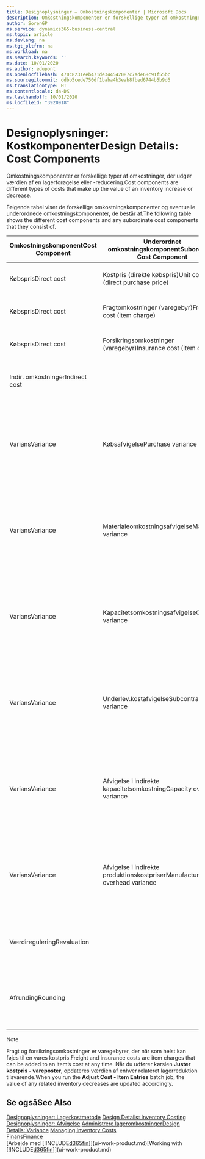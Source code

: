 ```yaml
---
title: Designoplysninger – Omkostningskomponenter | Microsoft Docs
description: Omkostningskomponenter er forskellige typer af omkostninger, der udgør værdien af en lagerforøgelse eller -reducering.
author: SorenGP
ms.service: dynamics365-business-central
ms.topic: article
ms.devlang: na
ms.tgt_pltfrm: na
ms.workload: na
ms.search.keywords: ''
ms.date: 10/01/2020
ms.author: edupont
ms.openlocfilehash: 470c8231eeb471de344542087c7ade68c91f55bc
ms.sourcegitcommit: ddbb5cede750df1baba4b3eab8fbed6744b5b9d6
ms.translationtype: HT
ms.contentlocale: da-DK
ms.lasthandoff: 10/01/2020
ms.locfileid: "3920918"
---
```

# <a name="design-details-cost-components"></a><span data-ttu-id="d2cc2-103">Designoplysninger: Kostkomponenter</span><span class="sxs-lookup"><span data-stu-id="d2cc2-103">Design Details: Cost Components</span></span>
<span data-ttu-id="d2cc2-104">Omkostningskomponenter er forskellige typer af omkostninger, der udgør værdien af en lagerforøgelse eller -reducering.</span><span class="sxs-lookup"><span data-stu-id="d2cc2-104">Cost components are different types of costs that make up the value of an inventory increase or decrease.</span></span>  

 <span data-ttu-id="d2cc2-105">Følgende tabel viser de forskellige omkostningskomponenter og eventuelle underordnede omkostningskomponenter, de består af.</span><span class="sxs-lookup"><span data-stu-id="d2cc2-105">The following table shows the different cost components and any subordinate cost components that they consist of.</span></span>  

|<span data-ttu-id="d2cc2-106">Omkostningskomponent</span><span class="sxs-lookup"><span data-stu-id="d2cc2-106">Cost Component</span></span>|<span data-ttu-id="d2cc2-107">Underordnet omkostningskomponent</span><span class="sxs-lookup"><span data-stu-id="d2cc2-107">Subordinate Cost Component</span></span>|<span data-ttu-id="d2cc2-108">Beskrivelse</span><span class="sxs-lookup"><span data-stu-id="d2cc2-108">Description</span></span>|  
|--------------------|--------------------------------|---------------------------------------|  
|<span data-ttu-id="d2cc2-109">Købspris</span><span class="sxs-lookup"><span data-stu-id="d2cc2-109">Direct cost</span></span>|<span data-ttu-id="d2cc2-110">Kostpris (direkte købspris)</span><span class="sxs-lookup"><span data-stu-id="d2cc2-110">Unit cost (direct purchase price)</span></span>|<span data-ttu-id="d2cc2-111">Kostpris, som kan spores direkte til et kostobjekt.</span><span class="sxs-lookup"><span data-stu-id="d2cc2-111">Cost that can be traced to a cost object.</span></span>|  
|<span data-ttu-id="d2cc2-112">Købspris</span><span class="sxs-lookup"><span data-stu-id="d2cc2-112">Direct cost</span></span>|<span data-ttu-id="d2cc2-113">Fragtomkostninger (varegebyr)</span><span class="sxs-lookup"><span data-stu-id="d2cc2-113">Freight cost (item charge)</span></span>|<span data-ttu-id="d2cc2-114">Kostpris, som kan spores direkte til et kostobjekt.</span><span class="sxs-lookup"><span data-stu-id="d2cc2-114">Cost that can be traced to a cost object.</span></span>|  
|<span data-ttu-id="d2cc2-115">Købspris</span><span class="sxs-lookup"><span data-stu-id="d2cc2-115">Direct cost</span></span>|<span data-ttu-id="d2cc2-116">Forsikringsomkostninger (varegebyr)</span><span class="sxs-lookup"><span data-stu-id="d2cc2-116">Insurance cost (item charge)</span></span>|<span data-ttu-id="d2cc2-117">Kostpris, som kan spores direkte til et kostobjekt.</span><span class="sxs-lookup"><span data-stu-id="d2cc2-117">Cost that can be traced to a cost object.</span></span>|  
|<span data-ttu-id="d2cc2-118">Indir. omkostninger</span><span class="sxs-lookup"><span data-stu-id="d2cc2-118">Indirect cost</span></span>||<span data-ttu-id="d2cc2-119">Kostpris, som kan spores til et omkostningsemne.</span><span class="sxs-lookup"><span data-stu-id="d2cc2-119">Cost that cannot be traced to a cost object.</span></span>|  
|<span data-ttu-id="d2cc2-120">Varians</span><span class="sxs-lookup"><span data-stu-id="d2cc2-120">Variance</span></span>|<span data-ttu-id="d2cc2-121">Købsafvigelse</span><span class="sxs-lookup"><span data-stu-id="d2cc2-121">Purchase variance</span></span>|<span data-ttu-id="d2cc2-122">Forskellen mellem faktiske kostpriser og standardkostpriser, som kun bogføres for varer ved hjælp af kostmetoden **Standard** .</span><span class="sxs-lookup"><span data-stu-id="d2cc2-122">The difference between actual and standard costs, which is only posted for items using the **Standard** costing method.</span></span>|  
|<span data-ttu-id="d2cc2-123">Varians</span><span class="sxs-lookup"><span data-stu-id="d2cc2-123">Variance</span></span>|<span data-ttu-id="d2cc2-124">Materialeomkostningsafvigelse</span><span class="sxs-lookup"><span data-stu-id="d2cc2-124">Material variance</span></span>|<span data-ttu-id="d2cc2-125">Forskellen mellem faktiske kostpriser og standardkostpriser, som kun bogføres for varer ved hjælp af kostmetoden **Standard** .</span><span class="sxs-lookup"><span data-stu-id="d2cc2-125">The difference between actual and standard costs, which is only posted for items using the **Standard** costing method.</span></span>|  
|<span data-ttu-id="d2cc2-126">Varians</span><span class="sxs-lookup"><span data-stu-id="d2cc2-126">Variance</span></span>|<span data-ttu-id="d2cc2-127">Kapacitetsomkostningsafvigelse</span><span class="sxs-lookup"><span data-stu-id="d2cc2-127">Capacity variance</span></span>|<span data-ttu-id="d2cc2-128">Forskellen mellem faktiske kostpriser og standardkostpriser, som kun bogføres for varer ved hjælp af kostmetoden **Standard** .</span><span class="sxs-lookup"><span data-stu-id="d2cc2-128">The difference between actual and standard costs, which is only posted for items using the **Standard** costing method.</span></span>|  
|<span data-ttu-id="d2cc2-129">Varians</span><span class="sxs-lookup"><span data-stu-id="d2cc2-129">Variance</span></span>|<span data-ttu-id="d2cc2-130">Underlev.kostafvigelse</span><span class="sxs-lookup"><span data-stu-id="d2cc2-130">Subcontracted variance</span></span>|<span data-ttu-id="d2cc2-131">Forskellen mellem faktiske kostpriser og standardkostpriser, som kun bogføres for varer ved hjælp af kostmetoden **Standard** .</span><span class="sxs-lookup"><span data-stu-id="d2cc2-131">The difference between actual and standard costs, which is only posted for items using the **Standard** costing method.</span></span>|  
|<span data-ttu-id="d2cc2-132">Varians</span><span class="sxs-lookup"><span data-stu-id="d2cc2-132">Variance</span></span>|<span data-ttu-id="d2cc2-133">Afvigelse i indirekte kapacitetsomkostning</span><span class="sxs-lookup"><span data-stu-id="d2cc2-133">Capacity overhead variance</span></span>|<span data-ttu-id="d2cc2-134">Forskellen mellem faktiske kostpriser og standardkostpriser, som kun bogføres for varer ved hjælp af kostmetoden **Standard** .</span><span class="sxs-lookup"><span data-stu-id="d2cc2-134">The difference between actual and standard costs, which is only posted for items using the **Standard** costing method.</span></span>|  
|<span data-ttu-id="d2cc2-135">Varians</span><span class="sxs-lookup"><span data-stu-id="d2cc2-135">Variance</span></span>|<span data-ttu-id="d2cc2-136">Afvigelse i indirekte produktionskostpriser</span><span class="sxs-lookup"><span data-stu-id="d2cc2-136">Manufacturing overhead variance</span></span>|<span data-ttu-id="d2cc2-137">Forskellen mellem faktiske kostpriser og standardkostpriser, som kun bogføres for varer ved hjælp af kostmetoden **Standard** .</span><span class="sxs-lookup"><span data-stu-id="d2cc2-137">The difference between actual and standard costs, which is only posted for items using the **Standard** costing method.</span></span>|  
|<span data-ttu-id="d2cc2-138">Værdiregulering</span><span class="sxs-lookup"><span data-stu-id="d2cc2-138">Revaluation</span></span>||<span data-ttu-id="d2cc2-139">En afskrivning eller opskrivning af den aktuelle lagerværdi.</span><span class="sxs-lookup"><span data-stu-id="d2cc2-139">A depreciation or appreciation of the current inventory value.</span></span>|  
|<span data-ttu-id="d2cc2-140">Afrunding</span><span class="sxs-lookup"><span data-stu-id="d2cc2-140">Rounding</span></span>||<span data-ttu-id="d2cc2-141">Restværdier som følge af beregningsmetoden for værdiansættelsen af lagerreduktioner.</span><span class="sxs-lookup"><span data-stu-id="d2cc2-141">Residuals caused by the way in which valuation of inventory decreases are calculated.</span></span>|  

> [!NOTE]  
>  <span data-ttu-id="d2cc2-142">Fragt og forsikringsomkostninger er varegebyrer, der når som helst kan føjes til en vares kostpris.</span><span class="sxs-lookup"><span data-stu-id="d2cc2-142">Freight and insurance costs are item charges that can be added to an item’s cost at any time.</span></span> <span data-ttu-id="d2cc2-143">Når du udfører kørslen **Juster kostpris - vareposter**, opdateres værdien af enhver relateret lagerreduktion tilsvarende.</span><span class="sxs-lookup"><span data-stu-id="d2cc2-143">When you run the **Adjust Cost - Item Entries** batch job, the value of any related inventory decreases are updated accordingly.</span></span>  

## <a name="see-also"></a><span data-ttu-id="d2cc2-144">Se også</span><span class="sxs-lookup"><span data-stu-id="d2cc2-144">See Also</span></span>  
 <span data-ttu-id="d2cc2-145">[Designoplysninger: Lagerkostmetode](design-details-inventory-costing.md) </span><span class="sxs-lookup"><span data-stu-id="d2cc2-145">[Design Details: Inventory Costing](design-details-inventory-costing.md) </span></span>  
 <span data-ttu-id="d2cc2-146">[Designoplysninger: Afvigelse](design-details-variance.md) [Administrere lageromkostninger](finance-manage-inventory-costs.md)</span><span class="sxs-lookup"><span data-stu-id="d2cc2-146">[Design Details: Variance](design-details-variance.md) [Managing Inventory Costs](finance-manage-inventory-costs.md)</span></span>  
 [<span data-ttu-id="d2cc2-147">Finans</span><span class="sxs-lookup"><span data-stu-id="d2cc2-147">Finance</span></span>](finance.md)  
 <span data-ttu-id="d2cc2-148">[Arbejde med [!INCLUDE[d365fin](includes/d365fin_md.md)]](ui-work-product.md)</span><span class="sxs-lookup"><span data-stu-id="d2cc2-148">[Working with [!INCLUDE[d365fin](includes/d365fin_md.md)]](ui-work-product.md)</span></span>  
